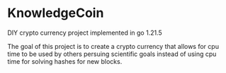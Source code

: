 # KnowledgeCoin
DIY crypto currency project implemented in go 1.21.5

The goal of this project is to create a crypto currency that allows for cpu time to be used by others persuing scientific goals instead of using cpu time for solving hashes for new blocks.
